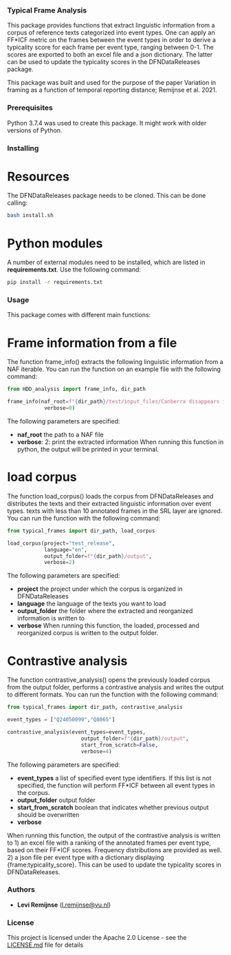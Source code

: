 ### Typical Frame Analysis
This package provides functions that extract linguistic information from a corpus of reference texts categorized into event types. One can apply an FF*ICF metric on the frames between the event types in order to derive a typicality score for each frame per event type, ranging between 0-1. The scores are exported to both an excel file and a json dictionary. The latter can be used to update the typicality scores in the DFNDataReleases package.

This package was built and used for the purpose of the paper Variation in framing as a function of temporal reporting distance; Remijnse et al. 2021.

### Prerequisites
Python 3.7.4 was used to create this package. It might work with older versions of Python.

### Installing

# Resources
The DFNDataReleases package needs to be cloned. This can be done calling:
```bash
bash install.sh
```

# Python modules
A number of external modules need to be installed, which are listed in **requirements.txt**.
Use the following command:
```bash
pip install -r requirements.txt
```

### Usage
This package comes with different main functions:

# Frame information from a file
The function frame_info() extracts the following linguistic information from a NAF iterable. You can run the function on an example file with the following command:

```python
from HDD_analysis import frame_info, dir_path

frame_info(naf_root=f"{dir_path}/test/input_files/Canberra disappears in the dust.naf"
            verbose=0)
```
The following parameters are specified:
* **naf_root** the path to a NAF file
* **verbose**: 2: print the extracted information
When running this function in python, the output will be printed in your terminal.

# load corpus
The function load_corpus() loads the corpus from DFNDataReleases and distributes the texts and their extracted linguistic information over event types. texts with less than 10 annotated frames in the SRL layer are ignored. You can run the function with the following command:

```python
from typical_frames import dir_path, load_corpus

load_corpus(project="test_release",
            language="en",
            output_folder=f"{dir_path}/output",
            verbose=2)
```
The following parameters are specified:
* **project** the project under which the corpus is organized in DFNDataReleases
* **language** the language of the texts you want to load
* **output_folder** the folder where the extracted and reorganized information is written to
* **verbose**
When running this function, the loaded, processed and reorganized corpus is written to the output folder.

# Contrastive analysis
The function contrastive_analysis() opens the previously loaded corpus from the output folder, performs a contrastive analysis and writes the output to different formats. You can run the function with the following command:

```python
from typical_frames import dir_path, contrastive_analysis

event_types = ["Q24050099","Q8065"]

contrastive_analysis(event_types=event_types,
                        output_folder=f"{dir_path}/output",
                        start_from_scratch=False,
                        verbose=4)
```
The following parameters are specified:
* **event_types** a list of specified event type identifiers. If this list is not specified, the function will perform FF*ICF between all event types in the corpus.
* **output_folder** output folder
* **start_from_scratch** boolean that indicates whether previous output should be overwritten
* **verbose**

When running this function, the output of the contrastive analysis is written to 1) an excel file with a ranking of the annotated frames per event type, based on their FF*ICF scores. Frequency distributions are provided as well. 2) a json file per event type with a dictionary displaying {frame:typicality_score}. This can be used to update the typicality scores in DFNDataReleases.

### Authors
* **Levi Remijnse** (l.remijnse@vu.nl)

### License
This project is licensed under the Apache 2.0 License - see the [LICENSE.md](LICENSE.md) file for details
